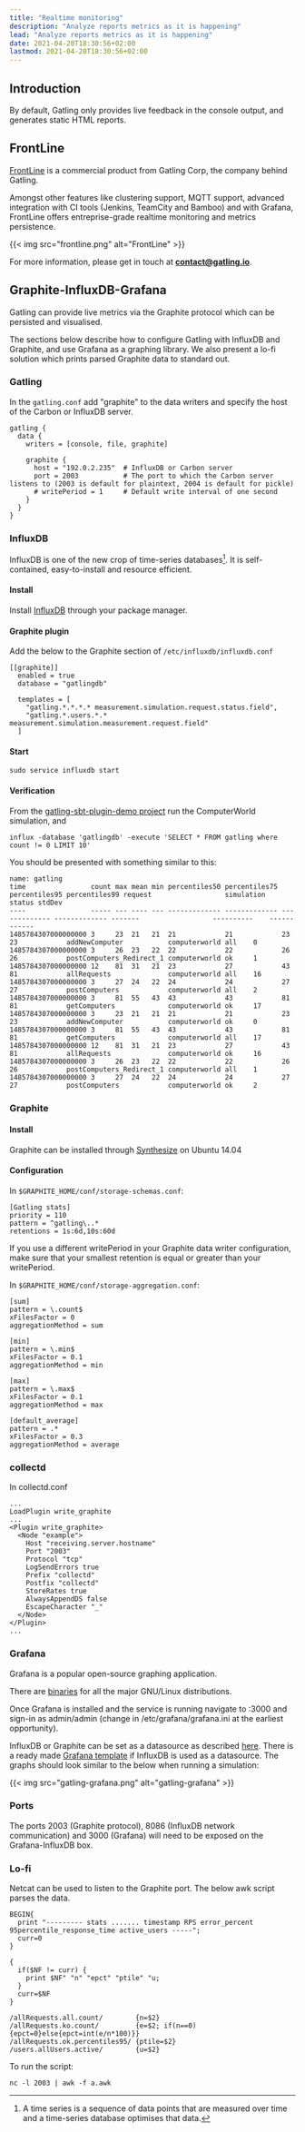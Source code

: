 ```yaml
---
title: "Realtime monitoring"
description: "Analyze reports metrics as it is happening"
lead: "Analyze reports metrics as it is happening"
date: 2021-04-20T18:30:56+02:00
lastmod: 2021-04-20T18:30:56+02:00
---
```


## Introduction

By default, Gatling only provides live feedback in the console output, and generates static HTML reports.

## FrontLine

[FrontLine](https://gatling.io/gatling-frontline/) is a commercial product from Gatling Corp, the company behind Gatling.

Amongst other features like clustering support, MQTT support, advanced integration with CI tools (Jenkins, TeamCity and Bamboo) and with Grafana,
FrontLine offers entreprise-grade realtime monitoring and metrics persistence.

{{< img src="frontline.png" alt="FrontLine" >}}

For more information, please get in touch at **contact@gatling.io**.

## Graphite-InfluxDB-Grafana

Gatling can provide live metrics via the Graphite protocol which can be
persisted and visualised.

The sections below describe how to configure Gatling with InfluxDB and
Graphite, and use Grafana as a graphing library. We also present a lo-fi solution
which prints parsed Graphite data to standard out.

### Gatling

In the `gatling.conf` add "graphite" to the data writers and specify the host
of the Carbon or InfluxDB server.

```hocon
gatling {
  data {
    writers = [console, file, graphite]

    graphite {
      host = "192.0.2.235"  # InfluxDB or Carbon server
      port = 2003           # The port to which the Carbon server listens to (2003 is default for plaintext, 2004 is default for pickle)
      # writePeriod = 1     # Default write interval of one second
    }
  }
}
```

### InfluxDB

InfluxDB is one of the new crop of time-series databases[^1]. It is self-contained, easy-to-install and resource efficient.

[^1]: A time series is a sequence of data points that are measured over time and a time-series database optimises that data.

#### Install

Install [InfluxDB](https://influxdata.com/downloads/#influxdb) through your package manager.


#### Graphite plugin

Add the below to the Graphite section of `/etc/influxdb/influxdb.conf`

```
[[graphite]]
  enabled = true
  database = "gatlingdb"
    
  templates = [
    "gatling.*.*.*.* measurement.simulation.request.status.field",
    "gatling.*.users.*.* measurement.simulation.measurement.request.field"
  ]
```

#### Start

```console
sudo service influxdb start
```

#### Verification

From the [gatling-sbt-plugin-demo project](https://github.com/gatling/gatling-sbt-plugin-demo) run the ComputerWorld simulation, and

```console
influx -database 'gatlingdb' -execute 'SELECT * FROM gatling where count != 0 LIMIT 10'
```

You should be presented with something similar to this:

```
name: gatling
time                count max mean min percentiles50 percentiles75 percentiles95 percentiles99 request                  simulation    status stdDev
----                ----- --- ---- --- ------------- ------------- ------------- ------------- -------                  ----------    ------ ------
1485784307000000000 3     23  21   21  21            21            23            23            addNewComputer           computerworld all    0
1485784307000000000 3     26  23   22  22            22            26            26            postComputers_Redirect_1 computerworld ok     1
1485784307000000000 12    81  31   21  23            27            43            81            allRequests              computerworld all    16
1485784307000000000 3     27  24   22  24            24            27            27            postComputers            computerworld all    2
1485784307000000000 3     81  55   43  43            43            81            81            getComputers             computerworld ok     17
1485784307000000000 3     23  21   21  21            21            23            23            addNewComputer           computerworld ok     0
1485784307000000000 3     81  55   43  43            43            81            81            getComputers             computerworld all    17
1485784307000000000 12    81  31   21  23            27            43            81            allRequests              computerworld ok     16
1485784307000000000 3     26  23   22  22            22            26            26            postComputers_Redirect_1 computerworld all    1
1485784307000000000 3     27  24   22  24            24            27            27            postComputers            computerworld ok     2
```

### Graphite

#### Install

Graphite can be installed through [Synthesize](https://github.com/obfuscurity/synthesize) on Ubuntu 14.04

#### Configuration

In `$GRAPHITE_HOME/conf/storage-schemas.conf`:

```
[Gatling stats]
priority = 110
pattern = ^gatling\..*
retentions = 1s:6d,10s:60d
```

If you use a different writePeriod in your Graphite data writer configuration,
make sure that your smallest retention is equal or greater than your
writePeriod.

In `$GRAPHITE_HOME/conf/storage-aggregation.conf`:

```
[sum]
pattern = \.count$
xFilesFactor = 0
aggregationMethod = sum

[min]
pattern = \.min$
xFilesFactor = 0.1
aggregationMethod = min

[max]
pattern = \.max$
xFilesFactor = 0.1
aggregationMethod = max

[default_average]
pattern = .*
xFilesFactor = 0.3
aggregationMethod = average
```

### collectd

In collectd.conf

```
...
LoadPlugin write_graphite
...
<Plugin write_graphite>
  <Node "example">
    Host "receiving.server.hostname"
    Port "2003"
    Protocol "tcp"
    LogSendErrors true
    Prefix "collectd"
    Postfix "collectd"
    StoreRates true
    AlwaysAppendDS false
    EscapeCharacter "_"
  </Node>
</Plugin>
...
```

### Grafana

Grafana is a popular open-source graphing application.

There are [binaries](http://docs.grafana.org/installation/) for all the major GNU/Linux distributions.

Once Grafana is installed and the service is running navigate to :3000 and
sign-in as admin/admin (change in /etc/grafana/grafana.ini at the earliest
opportunity).

InfluxDB or Graphite can be set as a datasource as described [here](http://docs.grafana.org/datasources/overview/).
There is a ready made [Grafana template](https://github.com/gatling/gatling/tree/main/src/docs/content/tutorials/realtime_monitoring/code/gatling.json)
if InfluxDB is used as a datasource. The graphs should look similar to the below when running a simulation:

{{< img src="gatling-grafana.png" alt="gatling-grafana" >}}

### Ports

The ports 2003 (Graphite protocol), 8086 (InfluxDB network communication) and
3000 (Grafana) will need to be exposed on the Grafana-InfluxDB box.

### Lo-fi

Netcat can be used to listen to the Graphite port. The below awk
script parses the data.

```
BEGIN{
  print "--------- stats ....... timestamp RPS error_percent 95percentile_response_time active_users -----";
  curr=0
}

{
  if($NF != curr) {
    print $NF" "n" "epct" "ptile" "u;
  }
  curr=$NF
}

/allRequests.all.count/        {n=$2}
/allRequests.ko.count/         {e=$2; if(n==0){epct=0}else{epct=int(e/n*100)}}
/allRequests.ok.percentiles95/ {ptile=$2}
/users.allUsers.active/        {u=$2}
```

To run the script:

```console
nc -l 2003 | awk -f a.awk
```
